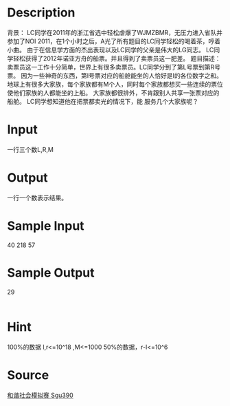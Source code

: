 
# Description

<div class="content"><p>背景： LC同学在2011年的浙江省选中轻松虐爆了WJMZBMR，无压力进入省队并参加了NOI 2011，在1个小时之后，A光了所有题目的LC同学轻松的喝着茶，哼着小曲。 由于在信息学方面的杰出表现以及LC同学的父亲是伟大的LG同志。 LC同学轻松获得了2012年诺亚方舟的船票。并且得到了卖票员这一肥差。 题目描述： 卖票员这一工作十分简单，世界上有很多卖票员。LC同学分到了第L号票到第R号票。 因为一些神奇的东西，第I号票对应的船舱能坐的人恰好是I的各位数字之和。 地球上有很多大家族，每个家族都有M个人，同时每个家族都想买一些连续的票位使他们家族的人都能坐的上船。 大家族都很排外，不肯跟别人共享一张票对应的船舱。 LC同学想知道他在把票都卖光的情况下，能 服务几个大家族呢？</p></div>

# Input

<div class="content"><p>一行三个数L,R,M</p></div>

# Output

<div class="content"><p>一行一个数表示结果。</p></div>

# Sample Input

<div class="content"><span class="sampledata">40 218 57<br/>
</span></div>

# Sample Output

<div class="content"><span class="sampledata">29<br/>
<br/>
</span></div>

# Hint

<div class="content"><p></p><p>100%的数据 l,r&lt;=10^18 ,M&lt;=1000 50%的数据，r-l&lt;=10^6</p><p></p></div>

# Source

<div class="content"><p><a href="problemset.php?search=和谐社会模拟赛 Sgu390">和谐社会模拟赛 Sgu390</a></p></div>

